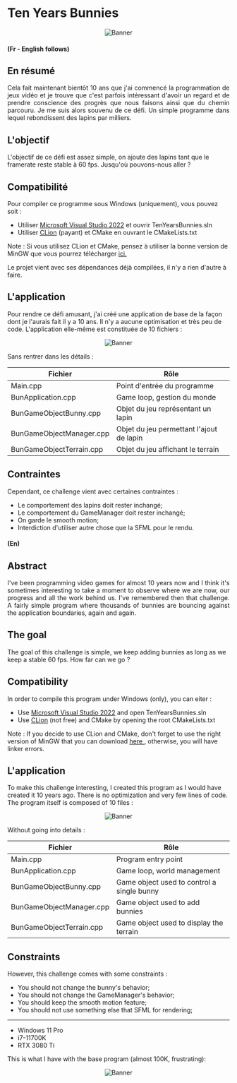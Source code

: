 # Ten Years Bunnies

<p style="text-align: center">
  <img src="https://raw.githubusercontent.com/Aredhele/Ten-Years-Bunnies/main/Press/000001_Ten_Years_Bunnies.png" alt="Banner"/>
</p>

#### (Fr - English follows)
## En résumé
<p style="text-align: justify">
Cela fait maintenant bientôt 10 ans que j'ai commencé la programmation de jeux vidéo et je trouve que c'est
parfois intéressant d'avoir un regard et de prendre conscience des progrès que nous faisons ainsi que du chemin
parcouru. Je me suis alors souvenu de ce défi. Un simple programme dans lequel rebondissent des lapins par 
milliers.
</p>

## L'objectif

L'objectif de ce défi est assez simple, on ajoute des lapins tant que le framerate reste stable à 60 fps.
Jusqu'où pouvons-nous aller ?

## Compatibilité

Pour compiler ce programme sous Windows (uniquement), vous pouvez soit :
* Utiliser <a href="https://visualstudio.microsoft.com/fr/downloads/">Microsoft Visual Studio 2022</a> et ouvrir TenYearsBunnies.sln
* Utiliser <a href="https://www.jetbrains.com/fr-fr/clion/download/">CLion</a> (payant) et CMake en ouvrant le CMakeLists.txt

Note : Si vous utilisez CLion et CMake, pensez à utiliser la bonne version de MinGW que vous pourrez
télécharger 
<a href="https://github.com/brechtsanders/winlibs_mingw/releases/download/13.1.0-16.0.5-11.0.0-msvcrt-r5/winlibs-x86_64-posix-seh-gcc-13.1.0-mingw-w64msvcrt-11.0.0-r5.7z"> 
ici.
</a>

Le projet vient avec ses dépendances déjà compilées, il n'y a rien d'autre à faire.

## L'application

Pour rendre ce défi amusant, j'ai créé une application de base de la façon dont je l'aurais fait il y a 10 ans.
Il n'y a aucune optimisation et très peu de code. L'application elle-même est constituée de 10 fichiers :

<p style="text-align: center">
  <img src="https://raw.githubusercontent.com/Aredhele/Ten-Years-Bunnies/main/Press/000002_Ten_Years_Bunnies.png" alt="Banner"/>
</p>

Sans rentrer dans les détails :

| Fichier                  | Rôle                                     |
|--------------------------|------------------------------------------|
| Main.cpp                 | Point d'entrée du programme              |
| BunApplication.cpp       | Game loop, gestion du monde              |
| BunGameObjectBunny.cpp   | Objet du jeu représentant un lapin       |
| BunGameObjectManager.cpp | Objet du jeu permettant l'ajout de lapin |
| BunGameObjectTerrain.cpp | Objet du jeu affichant le terrain        |

## Contraintes

Cependant, ce challenge vient avec certaines contraintes :
* Le comportement des lapins doit rester inchangé;
* Le comportement du GameManager doit rester inchangé;
* On garde le smooth motion;
* Interdiction d'utiliser autre chose que la SFML pour le rendu.

#### (En)
## Abstract
<p style="text-align: justify">
I've been programming video games for almost 10 years now and I think it's sometimes interesting to take a
moment to observe where we are now, our progress and all the work behind us. I've remembered then that challenge.
A fairly simple program where thousands of bunnies are bouncing against the application boundaries, 
again and again.
</p>

## The goal

The goal of this challenge is simple, we keep adding bunnies as long as we keep a stable 60 fps.
How far can we go ?

## Compatibility

In order to compile this program under Windows (only), you can eiter :
* Use <a href="https://visualstudio.microsoft.com/fr/downloads/">Microsoft Visual Studio 2022</a> and open TenYearsBunnies.sln
* Use <a href="https://www.jetbrains.com/fr-fr/clion/download/">CLion</a> (not free) and CMake by opening the root CMakeLists.txt

Note : If you decide to use CLion and CMake, don't forget to use the right version of MinGW that you can download
<a href="https://github.com/brechtsanders/winlibs_mingw/releases/download/13.1.0-16.0.5-11.0.0-msvcrt-r5/winlibs-x86_64-posix-seh-gcc-13.1.0-mingw-w64msvcrt-11.0.0-r5.7z">
here
</a>
, otherwise, you will have linker errors.

## L'application

To make this challenge interesting, I created this program as I would have created it 10 years ago.
There is no optimization and very few lines of code. The program itself is composed of 10 files :

<p style="text-align: center">
  <img src="https://raw.githubusercontent.com/Aredhele/Ten-Years-Bunnies/main/Press/000002_Ten_Years_Bunnies.png" alt="Banner"/>
</p>

Without going into details :

| Fichier                  | Rôle                                       |
|--------------------------|--------------------------------------------|
| Main.cpp                 | Program entry point                        |
| BunApplication.cpp       | Game loop, world management                |
| BunGameObjectBunny.cpp   | Game object used to control a single bunny |
| BunGameObjectManager.cpp | Game object used to add bunnies            |
| BunGameObjectTerrain.cpp | Game object used to display the terrain    |

## Constraints

However, this challenge comes with some constraints :
* You should not change the bunny's behavior;
* You should not change the GameManager's behavior;
* You should keep the smooth motion feature;
* You should not use something else that SFML for rendering;

---
* Windows 11 Pro
* i7-11700K
* RTX 3080 Ti

This is what I have with the base program (almost 100K, frustrating): 

<p style="text-align: center">
  <img src="https://raw.githubusercontent.com/Aredhele/Ten-Years-Bunnies/main/Press/000003_Ten_Years_Bunnies.png" alt="Banner"/>
</p>